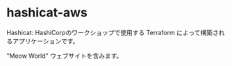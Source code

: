 # hashicat-aws
Hashicat: HashiCorpのワークショップで使用する Terraform によって構築されるアプリケーションです。

"Meow World" ウェブサイトを含みます。

